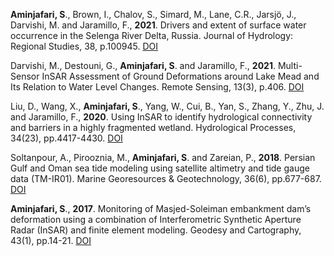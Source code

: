 **Aminjafari, S**., Brown, I., Chalov, S., Simard, M., Lane, C.R., Jarsjö, J., Darvishi, M. and Jaramillo, F., **2021**. Drivers and extent of surface water occurrence in the Selenga River Delta, Russia. Journal of Hydrology: Regional Studies, 38, p.100945. [DOI](https://doi.org/10.1016/j.ejrh.2021.100945)

Darvishi, M., Destouni, G., **Aminjafari, S**. and Jaramillo, F., **2021**. Multi-Sensor InSAR Assessment of Ground Deformations around Lake Mead and Its Relation to Water Level Changes. Remote Sensing, 13(3), p.406. [DOI](https://doi.org/10.3390/rs13030406)

Liu, D., Wang, X., **Aminjafari, S**., Yang, W., Cui, B., Yan, S., Zhang, Y., Zhu, J. and Jaramillo, F., **2020**. Using InSAR to identify hydrological connectivity and barriers in a highly fragmented wetland. Hydrological Processes, 34(23), pp.4417-4430. [DOI](https://doi.org/10.1002/hyp.13899)

Soltanpour, A., Pirooznia, M., **Aminjafari, S**. and Zareian, P., **2018**. Persian Gulf and Oman sea tide modeling using satellite altimetry and tide gauge data (TM-IR01). Marine Georesources & Geotechnology, 36(6), pp.677-687. [DOI](https://doi.org/10.1080/1064119X.2017.1366608)

**Aminjafari, S**., **2017**. Monitoring of Masjed-Soleiman embankment dam’s deformation using a combination of Interferometric Synthetic Aperture Radar (InSAR) and finite element modeling. Geodesy and Cartography, 43(1), pp.14-21. [DOI](https://doi.org/10.3846/20296991.2017.1299842)
